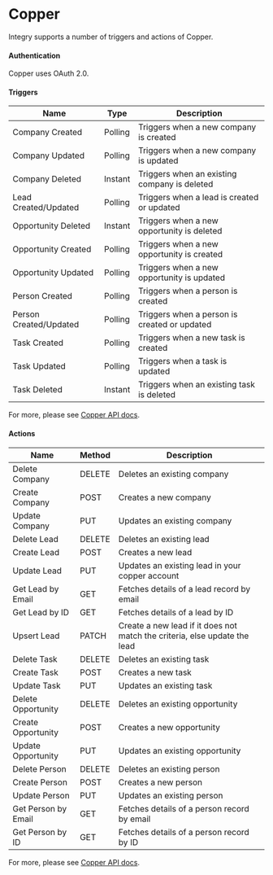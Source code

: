 # Copper

Integry supports a number of triggers and actions of Copper.

#### Authentication <a href="#h_01hr556ap450c8s3d5hf8vc37f" id="h_01hr556ap450c8s3d5hf8vc37f"></a>

Copper uses OAuth 2.0.

#### Triggers <a href="#h_01hr556ap5m0d97s0v2hv9bk41" id="h_01hr556ap5m0d97s0v2hv9bk41"></a>

| **Name**               | **Type** | **Description**                              |
| ---------------------- | -------- | -------------------------------------------- |
| Company Created        | Polling  | Triggers when a new company is created       |
| Company Updated        | Polling  | Triggers when a new company is updated       |
| Company Deleted        | Instant  | Triggers when an existing company is deleted |
| Lead Created/Updated   | Polling  | Triggers when a lead is created or updated   |
| Opportunity Deleted    | Instant  | Triggers when a new opportunity is deleted   |
| Opportunity Created    | Polling  | Triggers when a new opportunity is created   |
| Opportunity Updated    | Polling  | Triggers when a new opportunity is updated   |
| Person Created         | Polling  | Triggers when a person is created            |
| Person Created/Updated | Polling  | Triggers when a person is created or updated |
| Task Created           | Polling  | Triggers when a new task is created          |
| Task Updated           | Polling  | Triggers when a task is updated              |
| Task Deleted           | Instant  | Triggers when an existing task is deleted    |

For more, please see [Copper API docs](https://developer.copper.com/).

#### Actions <a href="#h_01hr56vpze824xf8dyw4e604x7" id="h_01hr56vpze824xf8dyw4e604x7"></a>

| **Name**            | **Method** | **Description**                                                           |
| ------------------- | ---------- | ------------------------------------------------------------------------- |
| Delete Company      |  DELETE    | Deletes an existing company                                               |
| Create Company      | POST       | Creates a new company                                                     |
| Update Company      | PUT        | Updates an existing company                                               |
| Delete Lead         | DELETE     | Deletes an existing lead                                                  |
| Create Lead         | POST       | Creates a new lead                                                        |
| Update Lead         | PUT        | Updates an existing lead in your copper account                           |
| Get Lead by Email   | GET        | Fetches details of a lead record by email                                 |
| Get Lead by ID      | GET        | Fetches details of a lead by ID                                           |
| Upsert Lead         | PATCH      | Create a new lead if it does not match the criteria, else update the lead |
| Delete Task         | DELETE     | Deletes an existing task                                                  |
| Create Task         | POST       | Creates a new task                                                        |
| Update Task         | PUT        | Updates an existing task                                                  |
| Delete Opportunity  | DELETE     | Deletes an existing opportunity                                           |
| Create Opportunity  | POST       | Creates a new opportunity                                                 |
| Update Opportunity  | PUT        | Updates an existing opportunity                                           |
| Delete Person       | DELETE     | Deletes an existing person                                                |
| Create Person       | POST       | Creates a new person                                                      |
| Update Person       |  PUT       | Updates an existing person                                                |
| Get Person by Email | GET        | Fetches details of a person record by email                               |
| Get Person by ID    | GET        | Fetches details of a person record by ID                                  |

For more, please see [Copper API docs](https://developer.copper.com/).
